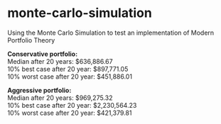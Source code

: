 # monte-carlo-simulation
Using the Monte Carlo Simulation to test an implementation of Modern Portfolio Theory


**Conservative portfolio:**  
Median after 20 years: $636,886.67  
10% best case after 20 year: $897,771.05  
10% worst case after 20 year: $451,886.01  

 
**Aggressive portfolio:**  
Median after 20 years: $969,275.32  
10% best case after 20 year: $2,230,564.23  
10% worst case after 20 year: $421,379.81  
